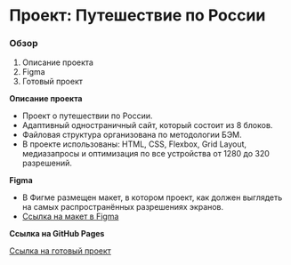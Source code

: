 # Проект: Путешествие по России

### Обзор
1. Описание проекта
2. Figma
3. Готовый проект

**Описание проекта**

* Проект о путешествии по России.
* Адаптивный одностраничный сайт, который состоит из 8 блоков.
* Файловая структура организована по методологии БЭМ.
* В проекте использованы: HTML, CSS, Flexbox, Grid Layout, медиазапросы и оптимизация по все устройства от 1280 до 320 разрешений.

**Figma**

* В Фигме размещен макет, в котором проект, как должен выглядеть на самых распространённых разрешениях экранов.
* [Ссылка на макет в Figma](https://www.figma.com/file/5S2WSbEFL6awjVWJ0NWL8Q/Sprint-3_-Russia-_-desktop-mobile?node-id=28503%3A0)

**Ссылка на GitHub Pages**

[Ссылка на готовый проект](https://github.com/InnaRomanova/russian-travel.git/index.html)
